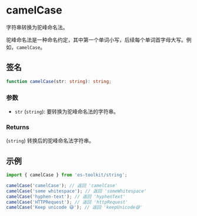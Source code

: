 # camelCase

字符串转换为驼峰命名法。

驼峰命名法是一种命名约定，其中第一个单词小写，后续每个单词首字母大写。例如，`camelCase`。

## 签名

```typescript
function camelCase(str: string): string;
```

### 参数

- `str` (`string`): 要转换为驼峰命名法的字符串。

### Returns

(`string`) 转换后的驼峰命名法字符串。

## 示例

```typescript
import { camelCase } from 'es-toolkit/string';

camelCase('camelCase'); // 返回 'camelCase'
camelCase('some whitespace'); // 返回 'someWhitespace'
camelCase('hyphen-text'); // 返回 'hyphenText'
camelCase('HTTPRequest'); // 返回 'httpRequest'
camelCase('Keep unicode 😅'); // 返回 'keepUnicode😅'
```
